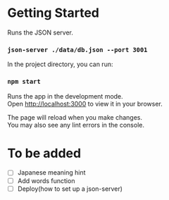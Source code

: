 # Getting Started

Runs the JSON server.

### `json-server ./data/db.json --port 3001`

In the project directory, you can run:

### `npm start`

Runs the app in the development mode.\
Open [http://localhost:3000](http://localhost:3000) to view it in your browser.

The page will reload when you make changes.\
You may also see any lint errors in the console.

# To be added

- [ ] Japanese meaning hint
- [ ] Add words function
- [ ] Deploy(how to set up a json-server)
